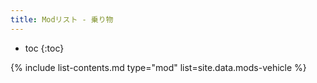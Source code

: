 ```yaml
---
title: Modリスト - 乗り物
---
```


- toc
{:toc}

{% include list-contents.md type="mod" list=site.data.mods-vehicle %}
